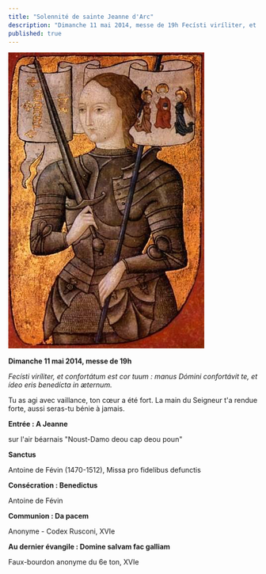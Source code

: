 ```yaml
---
title: "Solennité de sainte Jeanne d'Arc"
description: "Dimanche 11 mai 2014, messe de 19h Fecísti viríliter, et confortátum est cor tuum : manus Dómini confortávit te, et ídeo eris benedícta in æternum. Tu as agi avec vaillance, ton cœur a été fort. La main du Seigneur t’a rendue forte, aussi seras-tu bénie..."
published: true
---
```



![](/images/2014-05-11-jeanne-d-arc.jpg)

**Dimanche 11 mai 2014, messe de 19h**

*Fecísti viríliter, et confortátum est cor tuum : manus Dómini confortávit te, et ídeo eris benedícta in æternum.*

Tu as agi avec vaillance, ton cœur a été fort. La main du Seigneur t'a rendue forte, aussi seras-tu bénie à jamais.

**Entrée : A Jeanne**

sur l'air béarnais "Noust-Damo deou cap deou poun"

**Sanctus**

Antoine de Févin (1470-1512), Missa pro fidelibus defunctis

**Consécration : Benedictus**

Antoine de Févin

**Communion : Da pacem**

Anonyme - Codex Rusconi, XVIe

**Au dernier évangile : Domine salvam fac galliam**

Faux-bourdon anonyme du 6e ton, XVIe